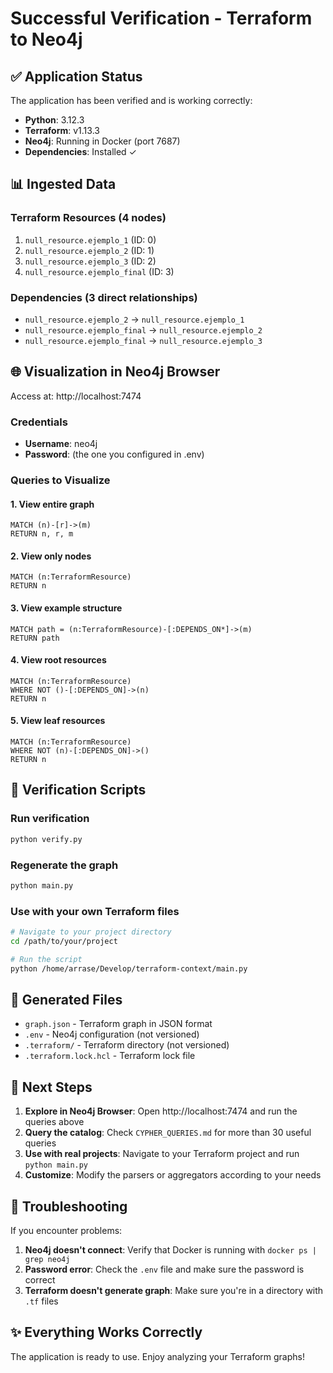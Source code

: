 # Successful Verification - Terraform to Neo4j

## ✅ Application Status

The application has been verified and is working correctly:

- **Python**: 3.12.3
- **Terraform**: v1.13.3
- **Neo4j**: Running in Docker (port 7687)
- **Dependencies**: Installed ✓

## 📊 Ingested Data

### Terraform Resources (4 nodes)
1. `null_resource.ejemplo_1` (ID: 0)
2. `null_resource.ejemplo_2` (ID: 1)
3. `null_resource.ejemplo_3` (ID: 2)
4. `null_resource.ejemplo_final` (ID: 3)

### Dependencies (3 direct relationships)
- `null_resource.ejemplo_2` → `null_resource.ejemplo_1`
- `null_resource.ejemplo_final` → `null_resource.ejemplo_2`
- `null_resource.ejemplo_final` → `null_resource.ejemplo_3`

## 🌐 Visualization in Neo4j Browser

Access at: http://localhost:7474

### Credentials
- **Username**: neo4j
- **Password**: (the one you configured in .env)

### Queries to Visualize

#### 1. View entire graph
```cypher
MATCH (n)-[r]->(m)
RETURN n, r, m
```

#### 2. View only nodes
```cypher
MATCH (n:TerraformResource)
RETURN n
```

#### 3. View example structure
```cypher
MATCH path = (n:TerraformResource)-[:DEPENDS_ON*]->(m)
RETURN path
```

#### 4. View root resources
```cypher
MATCH (n:TerraformResource)
WHERE NOT ()-[:DEPENDS_ON]->(n)
RETURN n
```

#### 5. View leaf resources
```cypher
MATCH (n:TerraformResource)
WHERE NOT (n)-[:DEPENDS_ON]->()
RETURN n
```

## 🧪 Verification Scripts

### Run verification
```bash
python verify.py
```

### Regenerate the graph
```bash
python main.py
```

### Use with your own Terraform files
```bash
# Navigate to your project directory
cd /path/to/your/project

# Run the script
python /home/arrase/Develop/terraform-context/main.py
```

## 📁 Generated Files

- `graph.json` - Terraform graph in JSON format
- `.env` - Neo4j configuration (not versioned)
- `.terraform/` - Terraform directory (not versioned)
- `.terraform.lock.hcl` - Terraform lock file

## 🎯 Next Steps

1. **Explore in Neo4j Browser**: Open http://localhost:7474 and run the queries above
2. **Query the catalog**: Check `CYPHER_QUERIES.md` for more than 30 useful queries
3. **Use with real projects**: Navigate to your Terraform project and run `python main.py`
4. **Customize**: Modify the parsers or aggregators according to your needs

## 🐛 Troubleshooting

If you encounter problems:

1. **Neo4j doesn't connect**: Verify that Docker is running with `docker ps | grep neo4j`
2. **Password error**: Check the `.env` file and make sure the password is correct
3. **Terraform doesn't generate graph**: Make sure you're in a directory with `.tf` files

## ✨ Everything Works Correctly

The application is ready to use. Enjoy analyzing your Terraform graphs!
